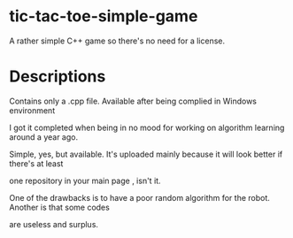 # tic-tac-toe-simple-game
A rather simple C++ game so there's no need for a license.

# Descriptions
Contains only a .cpp file. Available after being complied in Windows environment 

I got it completed when being in no mood for working on algorithm learning around a year ago.

Simple, yes, but available. It's uploaded mainly because it will look better if there's at least

one repository in your main page , isn't it.

One of the drawbacks is to have a poor random algorithm for the robot. Another is that some codes 

are useless and surplus.
